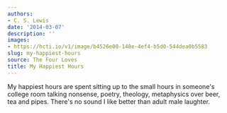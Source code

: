 ```yaml
---
authors:
- C. S. Lewis
date: '2014-03-07'
description: ''
images:
- https://hcti.io/v1/image/b4526e00-148e-4ef4-b5d0-544dea0b5583
slug: my-happiest-hours
source: The Four Loves
title: My Happiest Hours
---
```


My happiest hours are spent sitting up to the small hours in someone's college room talking nonsense, poetry, theology, metaphysics over beer, tea and pipes. There's no sound I like better than adult male laughter.